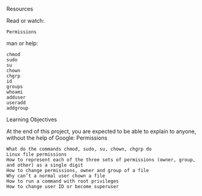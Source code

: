 Resources

Read or watch:

    Permissions

man or help:

    chmod
    sudo
    su
    chown
    chgrp
    id
    groups
    whoami
    adduser
    useradd
    addgroup

Learning Objectives

At the end of this project, you are expected to be able to explain to anyone, without the help of Google:
Permissions

    What do the commands chmod, sudo, su, chown, chgrp do
    Linux file permissions
    How to represent each of the three sets of permissions (owner, group, and other) as a single digit
    How to change permissions, owner and group of a file
    Why can’t a normal user chown a file
    How to run a command with root privileges
    How to change user ID or become superuser
